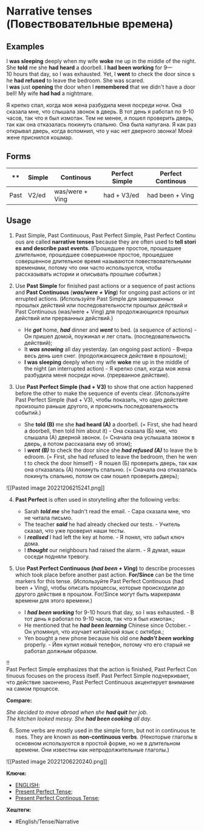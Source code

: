 
# Narrative tenses (Повествовательные времена)

## Examples

I **was sleeping** deeply when my wife **woke** me up in the middle of the night. She **told** me she **had heard** a doorbell. I **had been working** for 9—10 hours that day, so I was exhausted. Yet, I **went** to check the door since she **had refused** to leave the bedroom. She was scared.
I **was** just **opening** the door when I **remembered** that we didn't have a doorbell! My wife **had had** a nightmare.

Я крепко спал, когда моя жена разбудила меня посреди ночи. Она сказала мне, что слышала звонок в дверь. В тот день я работал по 9-10 часов, так что я был измотан. Тем не менее, я пошел проверить дверь, так как она отказалась покинуть спальню. Она была напугана.
Я как раз открывал дверь, когда вспомнил, что у нас нет дверного звонка! Моей жене приснился кошмар.


## Forms

 ** | Simple | Continous | Perfect Simple | Perfect Continous
  ---|----|---|----|----
Past | V2/ed | was/were + Ving | had + V3/ed | had been + Ving 


## Usage

1) Past Simple, Past Continuous, Past Perfect Simple, Past Perfect Continuous are called **narrative tenses** because they are often used to **tell stories and describe past events**. (Прошедшее простое, прошедшее длительное, прошедшее совершенное простое, прошедшее совершенное длительное время называются повествовательными временами, потому что они часто используются, чтобы рассказывать истории и описывать прошлые события.)

2) Use **Past Simple** for finished past actions or a sequence of past actions and **Past Continuous** (**_was/were + Ving_**) for ongoing past actions or interrupted actions. (Используйте Past Simple для завершенных прошлых действий или последовательности прошлых действий и Past Continuous (was/were + Ving) для продолжающихся прошлых действий или прерванных действий.)
	- He **_got_** home, **_had_** dinner and **_went_** to bed. (a sequence of actions) - Он пришел домой, поужинал и лег спать. (последовательность действий);
	- It **_was snowing_** all day yesterday. (an ongoing past action) - Вчера весь день шел снег. (продолжающееся действие в прошлом);
	- **I was sleeping** deeply when my wife **woke** me up in the middle of the night (an interrupted action) - Я крепко спал, когда моя жена разбудила меня посреди ночи. (прерванное действие).

3) Use **Past Perfect Simple (had + V3)** to show that one action happened before the other to make the sequence of events clear. (Используйте Past Perfect Simple (had + V3), чтобы показать, что одно действие произошло раньше другого, и прояснить последовательность событий.)
	- She **told (B)** me she **had heard (A)** a doorbell. (= First, she had heard a doorbell, then told him about it) - Она сказала (Б) мне, что слышала (А) дверной звонок. (= Сначала она услышала звонок в дверь, а потом рассказала ему об этом);
	- I **_went (B)_** to check the door since she **_had refused (A)_** to leave the bedroom. (= First, she had refused to leave the bedroom, then he went to check the door himself) - Я пошел (Б) проверить дверь, так как она отказалась (А) покинуть спальню. (= Сначала она отказалась покинуть спальню, потом он сам пошел проверить дверь);

![[Pasted image 20221206215241.png]]

4) **Past Perfect** is often used in storytelling after the following verbs:
	- Sarah **_told me_** she hadn't read the email. - Сара сказала мне, что не читала письмо.
	- The teacher **_said_** he had already checked our tests. - Учитель сказал, что уже проверил наши тесты.
	- I **_realised_** I had left the key at home. - Я понял, что забыл ключ дома.
	- I **_thought_** our neighbours had raised the alarm. - Я думал, наши соседи подняли тревогу.

5) Use **Past Perfect Continuous** **(_had been + Ving_)** to describe processes which took place before another past action. **For/Since** can be the time markers for this tense. (Используйте Past Perfect Continuous (had been + Ving), чтобы описать процессы, которые происходили до другого действия в прошлом. For/Since могут быть маркерами времени для этого времени.)
	- I **_had been working_** for 9-10 hours that day, so I was exhausted. - В тот день я работал по 9-10 часов, так что я был измотан.;
	- He mentioned that he **_had been learning_** Chinese since October. - Он упомянул, что изучает китайский язык с октября.;
	- Yen bought a new phone because his old one **_hadn't been working_** properly. - Йен купил новый телефон, потому что его старый не работал должным образом.

!! Past Perfect Simple emphasizes that the action is finished, Past Perfect Continuous focuses on the process itself.
Past Perfect Simple подчеркивает, что действие закончено, Past Perfect Continuous акцентирует внимание на самом процессе.

**Compare:**

_She decided to move abroad when she **had quit** her job._
_The kitchen looked messy. She **had been cooking** all day._

6) Some verbs are mostly used in the simple form, but not in continuous tenses. They are known as **non-continuous verbs**. (Некоторые глаголы в основном используются в простой форме, но не в длительном времени. Они известны как непродолжительные глаголы.)

![[Pasted image 20221206220240.png]]



**Ключи:**
- [ENGLISH](ENGLISH);
- [Present Perfect Tense](Present-perfect);
- [Present Perfect Continous Tense](Present-perfect-continous);

**Хештеги:**
- #English/Tense/Narrative